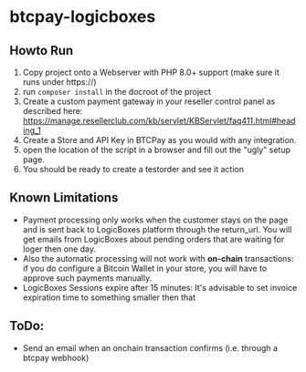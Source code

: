 # btcpay-logicboxes

## Howto Run

1. Copy project onto a Webserver with PHP 8.0+ support (make sure it runs under https://)
2. run `composer install` in the docroot of the project
3. Create a custom payment gateway in your reseller control panel as described here: https://manage.resellerclub.com/kb/servlet/KBServlet/faq411.html#heading_1
4. Create a Store and API Key in BTCPay as you would with any integration.
5. open the location of the script in a browser and fill out the "ugly" setup page.
6. You should be ready to create a testorder and see it action

## Known Limitations

* Payment processing only works when the customer stays on the page and is sent back to LogicBoxes platform through the return_url.
You will get emails from LogicBoxes about pending orders that are waiting for loger then one day.
* Also the automatic processing will not work with **on-chain** transactions: if you do configure a Bitcoin Wallet in your store, you will have to approve such payments manually.
* LogicBoxes Sessions expire after 15 minutes: It's advisable to set invoice expiration time to something smaller then that

## ToDo:
- Send an email when an onchain transaction confirms (i.e. through a btcpay webhook)
